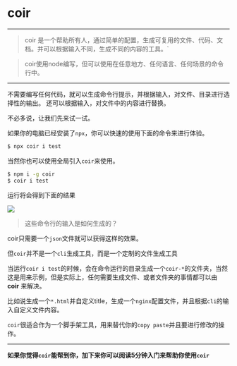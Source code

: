 # coir
---
>coir 是一个帮助所有人，通过简单的配置，生成可复用的文件、代码、文档。并可以根据输入不同，生成不同的内容的工具。`

>coir使用node编写，但可以使用在任意地方、任何语言、任何场景的命令行中。

---

不需要编写任何代码，就可以生成命令行提示，并根据输入，对文件、目录进行选择性的输出。
还可以根据输入，对文件中的内容进行替换。

不必多说，让我们先来试一试。

如果你的电脑已经安装了`npx`，你可以快速的使用下面的命令来进行体验。
```bash
$ npx coir i test
```

当然你也可以使用全局引入`coir`来使用。
```bash
$ npm i -g coir
$ coir i test
```
运行将会得到下面的结果

<img src="https://i.h2.pdim.gs/08f852b17b7e66dc761dee2064806bae.gif">

>这些命令行的输入是如何生成的？

coir只需要一个`json`文件就可以获得这样的效果。

但`coir`并不是一个`cli`生成工具，而是一个定制的文件生成工具

当运行`coir i test`的时候，会在命令运行的目录生成一个`coir-*`的文件夹，当然这是用来示例，但是实际上，任何需要生成文件、或者文件夹的事情都可以由 **coir** 来解决。

比如说生成一个`*.html`并自定义title，生成一个`nginx`配置文件，并且根据`cli`的输入自定义文件内容。

`coir`很适合作为一个脚手架工具，用来替代你的`copy paste`并且要进行修改的操作。
    
---

**如果你觉得`coir`能帮到你，加下来你可以阅读5分钟入门来帮助你使用`coir`**
